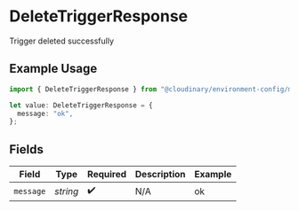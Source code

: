 # DeleteTriggerResponse

Trigger deleted successfully

## Example Usage

```typescript
import { DeleteTriggerResponse } from "@cloudinary/environment-config/models/operations";

let value: DeleteTriggerResponse = {
  message: "ok",
};
```

## Fields

| Field              | Type               | Required           | Description        | Example            |
| ------------------ | ------------------ | ------------------ | ------------------ | ------------------ |
| `message`          | *string*           | :heavy_check_mark: | N/A                | ok                 |